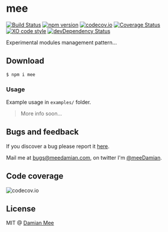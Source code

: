 # mee
[![Build Status](https://travis-ci.org/meeDamian/mee.svg?branch=master)](https://travis-ci.org/meeDamian/mee) [![npm version](https://badge.fury.io/js/mee.svg)](https://badge.fury.io/js/mee) [![codecov.io](https://codecov.io/github/meeDamian/mee/coverage.svg?branch=master)](https://codecov.io/github/meeDamian/mee?branch=master) [![Coverage Status](https://coveralls.io/repos/github/meeDamian/mee/badge.svg?branch=master)](https://coveralls.io/github/meeDamian/mee?branch=master) [![XO code style](https://img.shields.io/badge/code_style-XO-5ed9c7.svg)](https://github.com/sindresorhus/xo) [![devDependency Status](https://david-dm.org/meeDamian/mee/dev-status.svg)](https://david-dm.org/meeDamian/mee#info=devDependencies)

Experimental modules management pattern…

## Download

```
$ npm i mee
```
### Usage

Example usage in `examples/` folder.

> More info soon…

## Bugs and feedback

If you discover a bug please report it [here](https://github.com/meeDamian/mee/issues/new).

Mail me at bugs@meedamian.com, on twitter I'm [@meeDamian](http://twitter.com/meedamian).

## Code coverage

![codecov.io](https://codecov.io/github/meeDamian/mee/branch.svg?branch=master)

## License

MIT @ [Damian Mee](https://meedamian.com)
